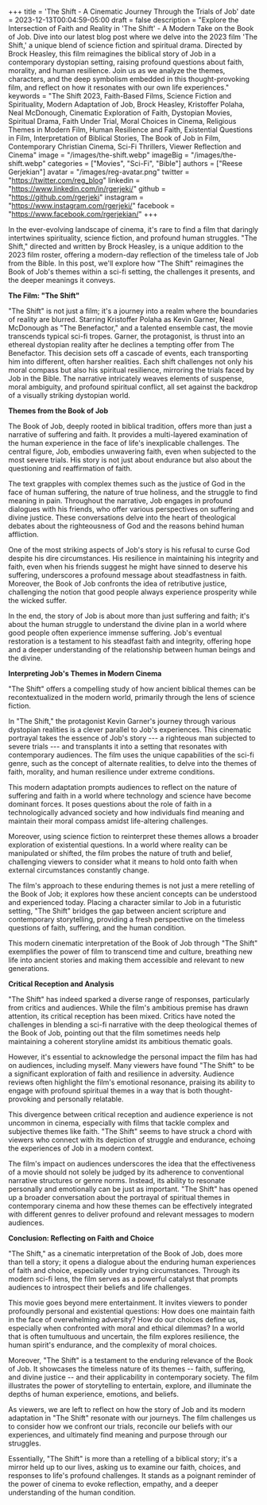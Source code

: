 +++
title = 'The Shift - A Cinematic Journey Through the Trials of Job'
date = 2023-12-13T00:04:59-05:00
draft = false
description = "Explore the Intersection of Faith and Reality in 'The Shift' - A Modern Take on the Book of Job. Dive into our latest blog post where we delve into the 2023 film 'The Shift,' a unique blend of science fiction and spiritual drama. Directed by Brock Heasley, this film reimagines the biblical story of Job in a contemporary dystopian setting, raising profound questions about faith, morality, and human resilience. Join us as we analyze the themes, characters, and the deep symbolism embedded in this thought-provoking film, and reflect on how it resonates with our own life experiences."
keywords = "The Shift 2023, Faith-Based Films, Science Fiction and Spirituality, Modern Adaptation of Job, Brock Heasley, Kristoffer Polaha, Neal McDonough, Cinematic Exploration of Faith, Dystopian Movies, Spiritual Drama, Faith Under Trial, Moral Choices in Cinema, Religious Themes in Modern Film, Human Resilience and Faith, Existential Questions in Film, Interpretation of Biblical Stories, The Book of Job in Film, Contemporary Christian Cinema, Sci-Fi Thrillers, Viewer Reflection and Cinema"
image = "/images/the-shift.webp"
imageBig = "/images/the-shift.webp"
categories = ["Movies", "Sci-Fi", "Bible"]
authors = ["Reese Gerjekian"]
avatar = "/images/reg-avatar.png"
twitter = "https://twitter.com/reg_blog"
linkedin = "https://www.linkedin.com/in/rgerjeki/"
github = "https://github.com/rgerjeki"
instagram = "https://www.instagram.com/rgerjeki/"
facebook = "https://www.facebook.com/rgerjekian/"
+++

In the ever-evolving landscape of cinema, it's rare to find a film that daringly intertwines spirituality, science fiction, and profound human struggles. "The Shift," directed and written by Brock Heasley, is a unique addition to the 2023 film roster, offering a modern-day reflection of the timeless tale of Job from the Bible. In this post, we'll explore how "The Shift" reimagines the Book of Job's themes within a sci-fi setting, the challenges it presents, and the deeper meanings it conveys.

**The Film: "The Shift"**

"The Shift" is not just a film; it's a journey into a realm where the boundaries of reality are blurred. Starring Kristoffer Polaha as Kevin Garner, Neal McDonough as "The Benefactor," and a talented ensemble cast, the movie transcends typical sci-fi tropes. Garner, the protagonist, is thrust into an ethereal dystopian reality after he declines a tempting offer from The Benefactor. This decision sets off a cascade of events, each transporting him into different, often harsher realities. Each shift challenges not only his moral compass but also his spiritual resilience, mirroring the trials faced by Job in the Bible. The narrative intricately weaves elements of suspense, moral ambiguity, and profound spiritual conflict, all set against the backdrop of a visually striking dystopian world.

**Themes from the Book of Job**

The Book of Job, deeply rooted in biblical tradition, offers more than just a narrative of suffering and faith. It provides a multi-layered examination of the human experience in the face of life's inexplicable challenges. The central figure, Job, embodies unwavering faith, even when subjected to the most severe trials. His story is not just about endurance but also about the questioning and reaffirmation of faith.

The text grapples with complex themes such as the justice of God in the face of human suffering, the nature of true holiness, and the struggle to find meaning in pain. Throughout the narrative, Job engages in profound dialogues with his friends, who offer various perspectives on suffering and divine justice. These conversations delve into the heart of theological debates about the righteousness of God and the reasons behind human affliction.

One of the most striking aspects of Job's story is his refusal to curse God despite his dire circumstances. His resilience in maintaining his integrity and faith, even when his friends suggest he might have sinned to deserve his suffering, underscores a profound message about steadfastness in faith. Moreover, the Book of Job confronts the idea of retributive justice, challenging the notion that good people always experience prosperity while the wicked suffer.

In the end, the story of Job is about more than just suffering and faith; it's about the human struggle to understand the divine plan in a world where good people often experience immense suffering. Job's eventual restoration is a testament to his steadfast faith and integrity, offering hope and a deeper understanding of the relationship between human beings and the divine.

**Interpreting Job's Themes in Modern Cinema**

"The Shift" offers a compelling study of how ancient biblical themes can be recontextualized in the modern world, primarily through the lens of science fiction.

In "The Shift," the protagonist Kevin Garner's journey through various dystopian realities is a clever parallel to Job's experiences. This cinematic portrayal takes the essence of Job's story --- a righteous man subjected to severe trials --- and transplants it into a setting that resonates with contemporary audiences. The film uses the unique capabilities of the sci-fi genre, such as the concept of alternate realities, to delve into the themes of faith, morality, and human resilience under extreme conditions.

This modern adaptation prompts audiences to reflect on the nature of suffering and faith in a world where technology and science have become dominant forces. It poses questions about the role of faith in a technologically advanced society and how individuals find meaning and maintain their moral compass amidst life-altering challenges.

Moreover, using science fiction to reinterpret these themes allows a broader exploration of existential questions. In a world where reality can be manipulated or shifted, the film probes the nature of truth and belief, challenging viewers to consider what it means to hold onto faith when external circumstances constantly change.

The film's approach to these enduring themes is not just a mere retelling of the Book of Job; it explores how these ancient concepts can be understood and experienced today. Placing a character similar to Job in a futuristic setting, "The Shift" bridges the gap between ancient scripture and contemporary storytelling, providing a fresh perspective on the timeless questions of faith, suffering, and the human condition.

This modern cinematic interpretation of the Book of Job through "The Shift" exemplifies the power of film to transcend time and culture, breathing new life into ancient stories and making them accessible and relevant to new generations.

**Critical Reception and Analysis**

"The Shift" has indeed sparked a diverse range of responses, particularly from critics and audiences. While the film's ambitious premise has drawn attention, its critical reception has been mixed. Critics have noted the challenges in blending a sci-fi narrative with the deep theological themes of the Book of Job, pointing out that the film sometimes needs help maintaining a coherent storyline amidst its ambitious thematic goals.

However, it's essential to acknowledge the personal impact the film has had on audiences, including myself. Many viewers have found "The Shift" to be a significant exploration of faith and resilience in adversity. Audience reviews often highlight the film's emotional resonance, praising its ability to engage with profound spiritual themes in a way that is both thought-provoking and personally relatable.

This divergence between critical reception and audience experience is not uncommon in cinema, especially with films that tackle complex and subjective themes like faith. "The Shift" seems to have struck a chord with viewers who connect with its depiction of struggle and endurance, echoing the experiences of Job in a modern context.

The film's impact on audiences underscores the idea that the effectiveness of a movie should not solely be judged by its adherence to conventional narrative structures or genre norms. Instead, its ability to resonate personally and emotionally can be just as important. "The Shift" has opened up a broader conversation about the portrayal of spiritual themes in contemporary cinema and how these themes can be effectively integrated with different genres to deliver profound and relevant messages to modern audiences.

**Conclusion: Reflecting on Faith and Choice**

"The Shift," as a cinematic interpretation of the Book of Job, does more than tell a story; it opens a dialogue about the enduring human experiences of faith and choice, especially under trying circumstances. Through its modern sci-fi lens, the film serves as a powerful catalyst that prompts audiences to introspect their beliefs and life challenges.

This movie goes beyond mere entertainment. It invites viewers to ponder profoundly personal and existential questions: How does one maintain faith in the face of overwhelming adversity? How do our choices define us, especially when confronted with moral and ethical dilemmas? In a world that is often tumultuous and uncertain, the film explores resilience, the human spirit's endurance, and the complexity of moral choices.

Moreover, "The Shift" is a testament to the enduring relevance of the Book of Job. It showcases the timeless nature of its themes -- faith, suffering, and divine justice -- and their applicability in contemporary society. The film illustrates the power of storytelling to entertain, explore, and illuminate the depths of human experience, emotions, and beliefs.

As viewers, we are left to reflect on how the story of Job and its modern adaptation in "The Shift" resonate with our journeys. The film challenges us to consider how we confront our trials, reconcile our beliefs with our experiences, and ultimately find meaning and purpose through our struggles.

Essentially, "The Shift" is more than a retelling of a biblical story; it's a mirror held up to our lives, asking us to examine our faith, choices, and responses to life's profound challenges. It stands as a poignant reminder of the power of cinema to evoke reflection, empathy, and a deeper understanding of the human condition.